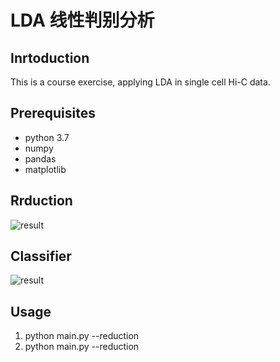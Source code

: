 # LDA 线性判别分析

## Inrtoduction
This is a course exercise, applying LDA in single cell Hi-C data.

## Prerequisites
- python 3.7
- numpy
- pandas
- matplotlib

## Rrduction
![result](https://github.com/401244520/ML-Course/blob/master/reduction.png?raw=true)

## Classifier
![result](https://github.com/401244520/ML-Course/blob/master/classifier.png?raw=true)

## Usage
1. python main.py --reduction
2. python main.py --reduction


